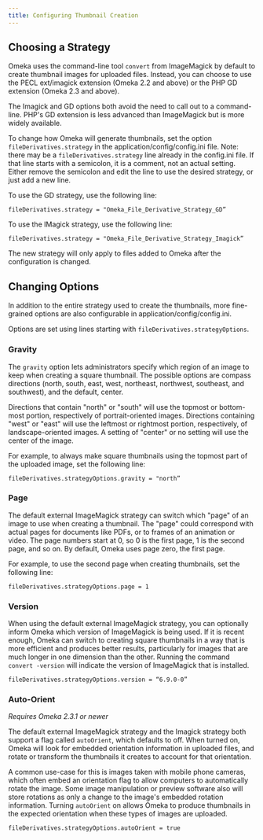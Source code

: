 ```yaml
---
title: Configuring Thumbnail Creation
---
```


Choosing a Strategy
-----------------------------------------------------------

Omeka uses the command-line tool `convert` from ImageMagick by default to create thumbnail images for uploaded files. Instead, you can choose to use the PECL ext/imagick extension (Omeka 2.2 and above) or the PHP GD extension (Omeka 2.3 and above).

The Imagick and GD options both avoid the need to call out to a command-line. PHP's GD extension is less advanced than ImageMagick but is more widely available.

To change how Omeka will generate thumbnails, set the option `fileDerivatives.strategy` in the application/config/config.ini file. Note: there may be a `fileDerivatives.strategy` line already in the config.ini file. If that line starts with a semicolon, it is a comment, not an actual setting. Either remove the semicolon and edit the line to use the desired strategy, or just add a new line.

To use the GD strategy, use the following line:

`fileDerivatives.strategy = "Omeka_File_Derivative_Strategy_GD”`

To use the IMagick strategy, use the following line:

`fileDerivatives.strategy = "Omeka_File_Derivative_Strategy_Imagick”`

The new strategy will only apply to files added to Omeka after the configuration is changed.

Changing Options
---------------------------------------------------------------

In addition to the entire strategy used to create the thumbnails, more fine-grained options are also configurable in application/config/config.ini.

Options are set using lines starting with
`fileDerivatives.strategyOptions`.

### Gravity 

The `gravity` option lets administrators specify which region of an image to keep when creating a square thumbnail. The possible options are compass directions (north, south, east, west, northeast, northwest, southeast, and southwest), and the default, center.

Directions that contain "north" or "south" will use the topmost or bottom-most portion, respectively of portrait-oriented images. Directions containing "west" or "east" will use the leftmost or rightmost portion, respectively, of landscape-oriented images. A setting of "center" or no setting will use the center of the image.

For example, to always make square thumbnails using the topmost part of the uploaded image, set the following line:

`fileDerivatives.strategyOptions.gravity = "north”`

### Page

The default external ImageMagick strategy can switch which "page" of an image to use when creating a thumbnail. The "page" could correspond with actual pages for documents like PDFs, or to frames of an animation or video. The page numbers start at 0, so 0 is the first page, 1 is the second page, and so on. By default, Omeka uses page zero, the first page.

For example, to use the second page when creating thumbnails, set the following line:

`fileDerivatives.strategyOptions.page = 1`

### Version 

When using the default external ImageMagick strategy, you can optionally inform Omeka which version of ImageMagick is being used. If it is recent enough, Omeka can switch to creating square thumbnails in a way that is more efficient and produces better results, particularly for images that are much longer in one dimension than the other. Running the command `convert -version` will indicate the version of ImageMagick that is installed.

`fileDerivatives.strategyOptions.version = “6.9.0-0”`

### Auto-Orient

*Requires Omeka 2.3.1 or newer*

The default external ImageMagick strategy and the Imagick strategy both support a flag called `autoOrient`, which defaults to off. When turned on, Omeka will look for embedded orientation information in uploaded files, and rotate or transform the thumbnails it creates to account for that orientation.

A common use-case for this is images taken with mobile phone cameras, which often embed an orientation flag to allow computers to automatically rotate the image. Some image manipulation or preview software also will store rotations as only a change to the image's embedded rotation information. Turning `autoOrient` on allows Omeka to produce thumbnails in the expected orientation when these types of images are uploaded.

`fileDerivatives.strategyOptions.autoOrient = true`
